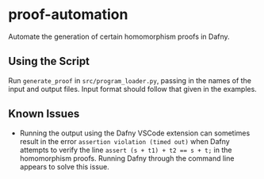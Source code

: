 # proof-automation
Automate the generation of certain homomorphism proofs in Dafny. 

## Using the Script
Run `generate_proof` in `src/program_loader.py`, passing in the names of the input
and output files. Input format should follow that given in the examples.

## Known Issues
* Running the output using the Dafny VSCode extension can sometimes result in the error `assertion violation (timed out)` when Dafny attempts to verify the line `assert (s + t1) + t2 == s + t;` in the homomorphism proofs. Running Dafny through the command line appears to solve this issue.
